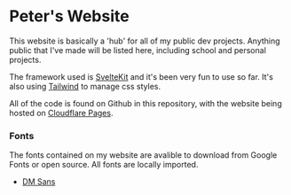 # Peter's Website

This website is basically a 'hub' for all of my public dev projects. Anything public that I've made will be listed here, including school and personal projects.

The framework used is [SvelteKit](https://kit.svelte.dev/) and it's been very fun to use so far. It's also using [Tailwind](https://tailwindcss.com/) to manage css styles.

All of the code is found on Github in this repository, with the website being hosted on [Cloudflare Pages](https://pages.cloudflare.com/).

### Fonts
The fonts contained on my website are avalible to download from Google Fonts or open source. All fonts are locally imported.
- [DM Sans](https://fonts.google.com/specimen/DM+Sans)
